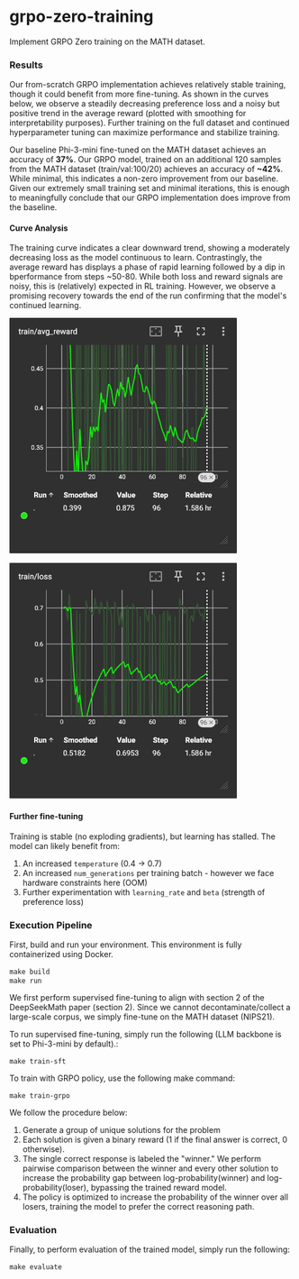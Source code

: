 # grpo-zero-training
Implement GRPO Zero training on the MATH dataset.

### Results

Our from-scratch GRPO implementation achieves relatively stable training, though it could benefit from more fine-tuning. As shown in the curves below, we observe a steadily decreasing preference loss and a noisy but positive trend in the average reward (plotted with smoothing for interpretability purposes). Further training on the full dataset and continued hyperparameter tuning can maximize performance and stabilize training.

Our baseline Phi-3-mini fine-tuned on the MATH dataset achieves an accuracy of **37%**. Our GRPO model, trained on an additional 120 samples from the MATH dataset (train/val:100/20) achieves an accuracy of **~42%**. While minimal, this indicates a non-zero improvement from our baseline. Given our extremely small training set and minimal iterations, this is enough to meaningfully conclude that our GRPO implementation does improve from the baseline.

#### Curve Analysis

The training curve indicates a clear downward trend, showing a moderately decreasing loss as the model continuous to learn. Contrastingly, the average reward has displays a phase of rapid learning followed by a dip in bperformance from steps ~50-80. While both loss and reward signals are noisy, this is (relatively) expected in RL training. However, we observe a promising recovery towards the end of the run confirming that the model's continued learning.

![train/avg_reward](imgs/reward_curve.png)

![train/loss](imgs/loss_curve.png)

#### Further fine-tuning

Training is stable (no exploding gradients), but learning has stalled. The model can likely benefit from:

1. An increased `temperature` (0.4 -> 0.7)
2. An increased `num_generations` per training batch - however we face hardware constraints here (OOM)
3. Further experimentation with `learning_rate` and `beta` (strength of preference loss)

### Execution Pipeline

First, build and run your environment. This environment is fully containerized using Docker.

```
make build
make run
```

We first perform supervised fine-tuning to align with section 2 of the DeepSeekMath paper (section 2).
Since we cannot decontaminate/collect a large-scale corpus, we simply fine-tune on the MATH dataset (NIPS21).

To run supervised fine-tuning, simply run the following
(LLM backbone is set to Phi-3-mini by default).:

```
make train-sft
```

To train with GRPO policy, use the following make command:

```
make train-grpo
```

We follow the procedure below:
1. Generate a group of unique solutions for the problem
2. Each solution is given a binary reward (1 if the final answer is correct, 0 otherwise).
3. The single correct response is labeled the "winner." We perform pairwise comparison between the winner and every other solution to increase the probability gap between log-probability(winner) and log-probability(loser), bypassing the trained reward model.
4. The policy is optimized to increase the probability of the winner over all losers, training the model to prefer the correct reasoning path.

### Evaluation

Finally, to perform evaluation of the trained model, simply run the following:

```
make evaluate
```